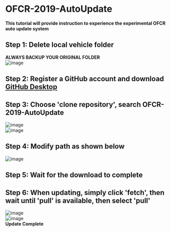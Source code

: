 # OFCR-2019-AutoUpdate

**This tutorial will provide instruction to experience the experimental OFCR auto update system**  
## Step 1: Delete local vehicle folder 
**ALWAYS BACKUP YOUR ORIGINAL FOLDER**  
![image](https://i.ibb.co/fC9vjSK/step1-1.png)  
## Step 2: Register a GitHub account and download [GitHub Desktop](https://desktop.github.com/)  
## Step 3: Choose 'clone repository', search OFCR-2019-AutoUpdate  
![image](https://i.ibb.co/tK8pP3v/TIM-20181225112125.png)  
![image](https://i.ibb.co/DDFQrQ5/TIM-20181225112206.png)  
## Step 4: Modify path as shown below  
![image](https://i.ibb.co/FDBWxNr/TIM-20181225112244.png)  
## Step 5: Wait for the download to complete  
## Step 6: When updating, simply click 'fetch', then wait until 'pull' is available, then select 'pull' 
![image](https://i.ibb.co/jvZkNXY/TIM-20181225112315.png)  
![image](https://i.ibb.co/M8N2QbK/TIM-20181225112327.png)  
**Update Complete** 
